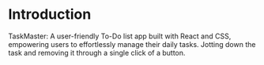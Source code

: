# Introduction

TaskMaster: A user-friendly To-Do list app built with React and CSS, empowering users to effortlessly manage their daily tasks.
Jotting down the task and removing it through a single click of a button.

